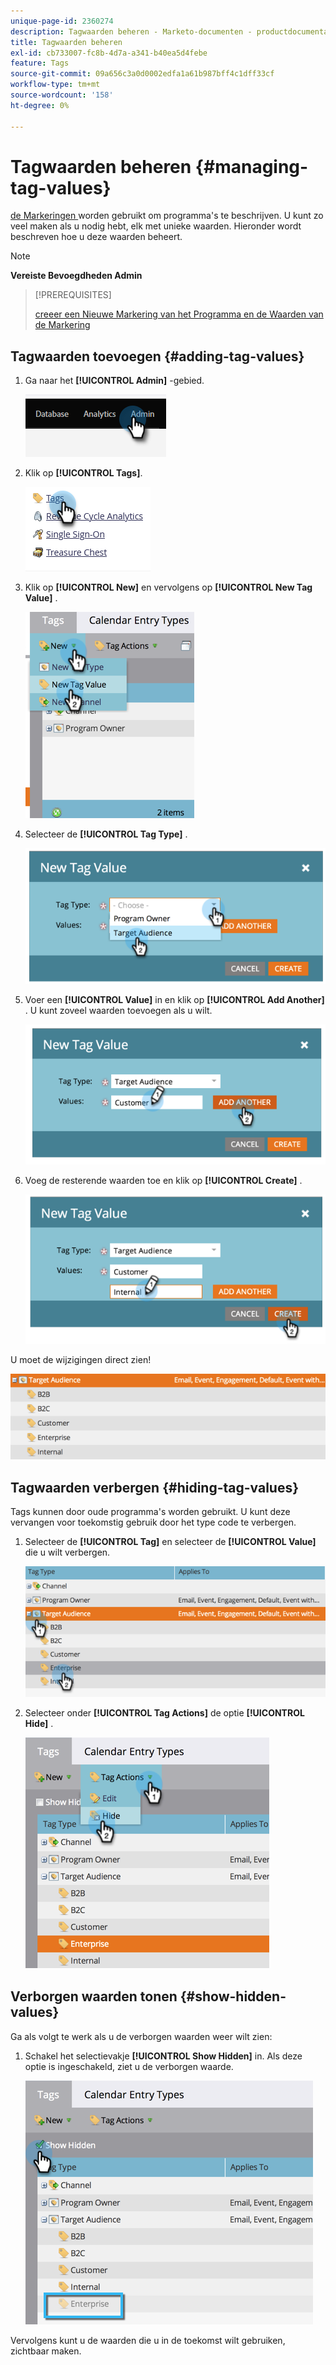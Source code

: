 ```yaml
---
unique-page-id: 2360274
description: Tagwaarden beheren - Marketo-documenten - productdocumentatie
title: Tagwaarden beheren
exl-id: cb733007-fc8b-4d7a-a341-b40ea5d4febe
feature: Tags
source-git-commit: 09a656c3a0d0002edfa1a61b987bff4c1dff33cf
workflow-type: tm+mt
source-wordcount: '158'
ht-degree: 0%

---
```


# Tagwaarden beheren {#managing-tag-values}

[ de Markeringen ](/help/marketo/product-docs/core-marketo-concepts/programs/working-with-programs/understanding-tags.md) worden gebruikt om programma&#39;s te beschrijven. U kunt zo veel maken als u nodig hebt, elk met unieke waarden. Hieronder wordt beschreven hoe u deze waarden beheert.

>[!NOTE]
>
>**Vereiste Bevoegdheden Admin**

>[!PREREQUISITES]
>
>[ creeer een Nieuwe Markering van het Programma en de Waarden van de Markering ](/help/marketo/product-docs/administration/tags/create-a-new-program-tag-and-tag-values.md)

## Tagwaarden toevoegen {#adding-tag-values}

1. Ga naar het **[!UICONTROL Admin]** -gebied.

   ![](assets/managing-tag-values-1.png)

1. Klik op **[!UICONTROL Tags]**.

   ![](assets/managing-tag-values-2.png)

1. Klik op **[!UICONTROL New]** en vervolgens op **[!UICONTROL New Tag Value]** .

   ![](assets/managing-tag-values-3.png)

1. Selecteer de **[!UICONTROL Tag Type]** .

   ![](assets/managing-tag-values-4.png)

1. Voer een **[!UICONTROL Value]** in en klik op **[!UICONTROL Add Another]** . U kunt zoveel waarden toevoegen als u wilt.

   ![](assets/managing-tag-values-5.png)

1. Voeg de resterende waarden toe en klik op **[!UICONTROL Create]** .

   ![](assets/managing-tag-values-6.png)

U moet de wijzigingen direct zien!

![](assets/managing-tag-values-7.png)

## Tagwaarden verbergen {#hiding-tag-values}

Tags kunnen door oude programma&#39;s worden gebruikt. U kunt deze vervangen voor toekomstig gebruik door het type code te verbergen.

1. Selecteer de **[!UICONTROL Tag]** en selecteer de **[!UICONTROL Value]** die u wilt verbergen.

   ![](assets/managing-tag-values-8.png)

1. Selecteer onder **[!UICONTROL Tag Actions]** de optie **[!UICONTROL Hide]** .

   ![](assets/managing-tag-values-9.png)

## Verborgen waarden tonen {#show-hidden-values}

Ga als volgt te werk als u de verborgen waarden weer wilt zien:

1. Schakel het selectievakje **[!UICONTROL Show Hidden]** in. Als deze optie is ingeschakeld, ziet u de verborgen waarde.

   ![](assets/managing-tag-values-10.png)

Vervolgens kunt u de waarden die u in de toekomst wilt gebruiken, zichtbaar maken.
